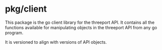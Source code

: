 # pkg/client

This package is the go client library for the threeport API.  It contains all the
functions available for manipulating objects in the threeport API from any go
program.

It is versioned to align with versions of API objects.

